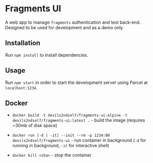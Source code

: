 # Fragments UI
A web app to manage `fragments` authentication and test back-end. Designed to be used for development and as a demo only.

## Installation

Run `npm install` to install dependencies.

## Usage

Run `npm start` in order to start the development server using Parcel at `localhost:1234`.

## Docker

- `docker build -t devils2ndself/fragments-ui:alpine -t devils2ndself/fragments-ui:latest .` - build the image (requires ~30mb of disk space)

- `docker run [-d | -it] --init --rm -p 1234:80 devils2ndself/fragments-ui` - run container in background (`-d` for running in background, `-it` for interactive shell)

- `docker kill <sha>` - stop the container